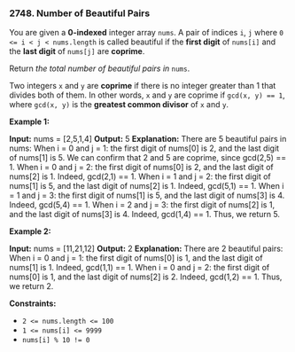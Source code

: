 ### 2748\. Number of Beautiful Pairs

You are given a **0-indexed** integer array `nums`. A pair of indices `i`, `j` where `0 <= i < j < nums.length` is called beautiful if the **first digit** of `nums[i]` and the **last digit** of `nums[j]` are **coprime**.

Return _the total number of beautiful pairs in_ `nums`.

Two integers `x` and `y` are **coprime** if there is no integer greater than 1 that divides both of them. In other words, `x` and `y` are coprime if `gcd(x, y) == 1`, where `gcd(x, y)` is the **greatest common divisor** of `x` and `y`.

**Example 1:**

**Input:** nums = \[2,5,1,4\]
**Output:** 5
**Explanation:** There are 5 beautiful pairs in nums:
When i = 0 and j = 1: the first digit of nums\[0\] is 2, and the last digit of nums\[1\] is 5. We can confirm that 2 and 5 are coprime, since gcd(2,5) == 1.
When i = 0 and j = 2: the first digit of nums\[0\] is 2, and the last digit of nums\[2\] is 1. Indeed, gcd(2,1) == 1.
When i = 1 and j = 2: the first digit of nums\[1\] is 5, and the last digit of nums\[2\] is 1. Indeed, gcd(5,1) == 1.
When i = 1 and j = 3: the first digit of nums\[1\] is 5, and the last digit of nums\[3\] is 4. Indeed, gcd(5,4) == 1.
When i = 2 and j = 3: the first digit of nums\[2\] is 1, and the last digit of nums\[3\] is 4. Indeed, gcd(1,4) == 1.
Thus, we return 5.

**Example 2:**

**Input:** nums = \[11,21,12\]
**Output:** 2
**Explanation:** There are 2 beautiful pairs:
When i = 0 and j = 1: the first digit of nums\[0\] is 1, and the last digit of nums\[1\] is 1. Indeed, gcd(1,1) == 1.
When i = 0 and j = 2: the first digit of nums\[0\] is 1, and the last digit of nums\[2\] is 2. Indeed, gcd(1,2) == 1.
Thus, we return 2.

**Constraints:**

*   `2 <= nums.length <= 100`
*   `1 <= nums[i] <= 9999`
*   `nums[i] % 10 != 0`
